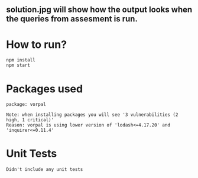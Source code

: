 ## solution.jpg will show how the output looks when the queries from assesment is run.
# How to run?
```
npm install
npm start

```

# Packages used
```
package: vorpal

Note: when installing packages you will see '3 vulnerabilities (2 high, 1 critical)' 
Reason: vorpal is using lower version of 'lodash<=4.17.20' and 'inquirer<=0.11.4'

```

# Unit Tests
```
Didn't include any unit tests

```

